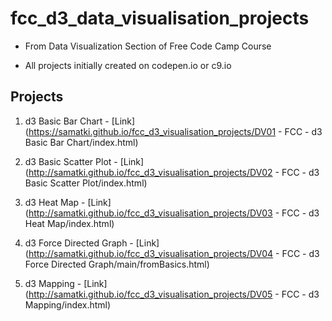 # fcc_d3_data_visualisation_projects
- From Data Visualization Section of Free Code Camp Course

- All projects initially created on codepen.io or c9.io

## Projects

1. d3 Basic Bar Chart - [Link](https://samatki.github.io/fcc_d3_visualisation_projects/DV01 - FCC - d3 Basic Bar Chart/index.html)

2. d3 Basic Scatter Plot - [Link](http://samatki.github.io/fcc_d3_visualisation_projects/DV02 - FCC - d3 Basic Scatter Plot/index.html)

3. d3 Heat Map - [Link](http://samatki.github.io/fcc_d3_visualisation_projects/DV03 - FCC - d3 Heat Map/index.html)

4. d3 Force Directed Graph - [Link](http://samatki.github.io/fcc_d3_visualisation_projects/DV04 - FCC - d3 Force Directed Graph/main/fromBasics.html)

5. d3 Mapping - [Link](http://samatki.github.io/fcc_d3_visualisation_projects/DV05 - FCC - d3 Mapping/index.html) 
